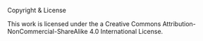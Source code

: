 Copyright & License

This work is licensed under the a Creative Commons Attribution-NonCommercial-ShareAlike 4.0 International License.
